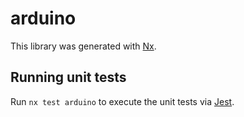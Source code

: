 # arduino

This library was generated with [Nx](https://nx.dev).


## Running unit tests

Run `nx test arduino` to execute the unit tests via [Jest](https://jestjs.io).


